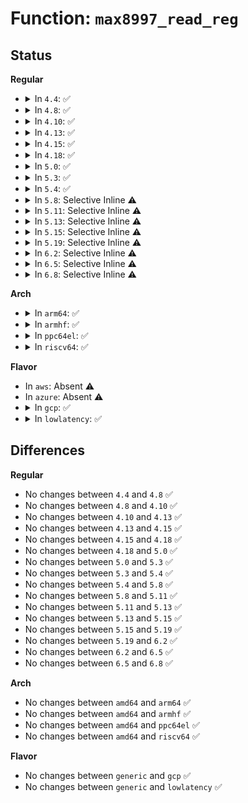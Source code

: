 # Function: <code>max8997_read_reg</code>

## Status
<b>Regular</b>
<ul>
<li>
<details>
<summary>In <code>4.4</code>: ✅</summary>

```c
int max8997_read_reg(struct i2c_client *i2c, u8 reg, u8 *dest);
```

**Collision:** Unique Global

**Inline:** No

**Transformation:** False

**Instances:**

```
In drivers/mfd/max8997.c (ffffffff81590660)
Location: drivers/mfd/max8997.c:61
Inline: False
Direct callers:
  - drivers/mfd/max8997.c:max8997_freeze
  - drivers/mfd/max8997.c:max8997_freeze
  - drivers/mfd/max8997.c:max8997_freeze
  - drivers/mfd/max8997-irq.c:max8997_irq_thread
  - drivers/mfd/max8997-irq.c:max8997_irq_thread
  - drivers/mfd/max8997-irq.c:max8997_irq_init
```
**Symbols:**

```
ffffffff81590660-ffffffff815906c2: max8997_read_reg (STB_GLOBAL)
```
</details>
</li>
<li>
<details>
<summary>In <code>4.8</code>: ✅</summary>

```c
int max8997_read_reg(struct i2c_client *i2c, u8 reg, u8 *dest);
```

**Collision:** Unique Global

**Inline:** No

**Transformation:** False

**Instances:**

```
In drivers/mfd/max8997.c (ffffffff815e54d0)
Location: drivers/mfd/max8997.c:60
Inline: False
Direct callers:
  - drivers/mfd/max8997.c:max8997_freeze
  - drivers/mfd/max8997.c:max8997_freeze
  - drivers/mfd/max8997.c:max8997_freeze
  - drivers/mfd/max8997-irq.c:max8997_irq_init
  - drivers/mfd/max8997-irq.c:max8997_irq_thread
  - drivers/mfd/max8997-irq.c:max8997_irq_thread
```
**Symbols:**

```
ffffffff815e54d0-ffffffff815e552a: max8997_read_reg (STB_GLOBAL)
```
</details>
</li>
<li>
<details>
<summary>In <code>4.10</code>: ✅</summary>

```c
int max8997_read_reg(struct i2c_client *i2c, u8 reg, u8 *dest);
```

**Collision:** Unique Global

**Inline:** No

**Transformation:** False

**Instances:**

```
In drivers/mfd/max8997.c (ffffffff81612380)
Location: drivers/mfd/max8997.c:60
Inline: False
Direct callers:
  - drivers/mfd/max8997.c:max8997_freeze
  - drivers/mfd/max8997.c:max8997_freeze
  - drivers/mfd/max8997.c:max8997_freeze
  - drivers/mfd/max8997-irq.c:max8997_irq_init
  - drivers/mfd/max8997-irq.c:max8997_irq_thread
  - drivers/mfd/max8997-irq.c:max8997_irq_thread
```
**Symbols:**

```
ffffffff81612380-ffffffff816123da: max8997_read_reg (STB_GLOBAL)
```
</details>
</li>
<li>
<details>
<summary>In <code>4.13</code>: ✅</summary>

```c
int max8997_read_reg(struct i2c_client *i2c, u8 reg, u8 *dest);
```

**Collision:** Unique Global

**Inline:** No

**Transformation:** False

**Instances:**

```
In drivers/mfd/max8997.c (ffffffff81626410)
Location: drivers/mfd/max8997.c:60
Inline: False
Direct callers:
  - drivers/mfd/max8997.c:max8997_freeze
  - drivers/mfd/max8997.c:max8997_freeze
  - drivers/mfd/max8997.c:max8997_freeze
  - drivers/mfd/max8997-irq.c:max8997_irq_init
  - drivers/mfd/max8997-irq.c:max8997_irq_thread
  - drivers/mfd/max8997-irq.c:max8997_irq_thread
```
**Symbols:**

```
ffffffff81626410-ffffffff8162646a: max8997_read_reg (STB_GLOBAL)
```
</details>
</li>
<li>
<details>
<summary>In <code>4.15</code>: ✅</summary>

```c
int max8997_read_reg(struct i2c_client *i2c, u8 reg, u8 *dest);
```

**Collision:** Unique Global

**Inline:** No

**Transformation:** False

**Instances:**

```
In drivers/mfd/max8997.c (ffffffff8168ece0)
Location: drivers/mfd/max8997.c:60
Inline: False
Direct callers:
  - drivers/mfd/max8997.c:max8997_freeze
  - drivers/mfd/max8997.c:max8997_freeze
  - drivers/mfd/max8997.c:max8997_freeze
  - drivers/mfd/max8997-irq.c:max8997_irq_init
  - drivers/mfd/max8997-irq.c:max8997_irq_thread
  - drivers/mfd/max8997-irq.c:max8997_irq_thread
```
**Symbols:**

```
ffffffff8168ece0-ffffffff8168ed3a: max8997_read_reg (STB_GLOBAL)
```
</details>
</li>
<li>
<details>
<summary>In <code>4.18</code>: ✅</summary>

```c
int max8997_read_reg(struct i2c_client *i2c, u8 reg, u8 *dest);
```

**Collision:** Unique Global

**Inline:** No

**Transformation:** False

**Instances:**

```
In drivers/mfd/max8997.c (ffffffff816cadf0)
Location: drivers/mfd/max8997.c:60
Inline: False
Direct callers:
  - drivers/mfd/max8997.c:max8997_freeze
  - drivers/mfd/max8997.c:max8997_freeze
  - drivers/mfd/max8997.c:max8997_freeze
  - drivers/mfd/max8997-irq.c:max8997_irq_init
  - drivers/mfd/max8997-irq.c:max8997_irq_thread
  - drivers/mfd/max8997-irq.c:max8997_irq_thread
```
**Symbols:**

```
ffffffff816cadf0-ffffffff816cae4a: max8997_read_reg (STB_GLOBAL)
```
</details>
</li>
<li>
<details>
<summary>In <code>5.0</code>: ✅</summary>

```c
int max8997_read_reg(struct i2c_client *i2c, u8 reg, u8 *dest);
```

**Collision:** Unique Global

**Inline:** No

**Transformation:** False

**Instances:**

```
In drivers/mfd/max8997.c (ffffffff816ec370)
Location: drivers/mfd/max8997.c:46
Inline: False
Direct callers:
  - drivers/mfd/max8997.c:max8997_freeze
  - drivers/mfd/max8997.c:max8997_freeze
  - drivers/mfd/max8997.c:max8997_freeze
  - drivers/mfd/max8997-irq.c:max8997_irq_init
  - drivers/mfd/max8997-irq.c:max8997_irq_thread
  - drivers/mfd/max8997-irq.c:max8997_irq_thread
```
**Symbols:**

```
ffffffff816ec370-ffffffff816ec3ca: max8997_read_reg (STB_GLOBAL)
```
</details>
</li>
<li>
<details>
<summary>In <code>5.3</code>: ✅</summary>

```c
int max8997_read_reg(struct i2c_client *i2c, u8 reg, u8 *dest);
```

**Collision:** Unique Global

**Inline:** No

**Transformation:** False

**Instances:**

```
In drivers/mfd/max8997.c (ffffffff81725b20)
Location: drivers/mfd/max8997.c:46
Inline: False
Direct callers:
  - drivers/mfd/max8997.c:max8997_freeze
  - drivers/mfd/max8997.c:max8997_freeze
  - drivers/mfd/max8997.c:max8997_freeze
  - drivers/mfd/max8997-irq.c:max8997_irq_init
  - drivers/mfd/max8997-irq.c:max8997_irq_thread
  - drivers/mfd/max8997-irq.c:max8997_irq_thread
```
**Symbols:**

```
ffffffff81725b20-ffffffff81725b7a: max8997_read_reg (STB_GLOBAL)
```
</details>
</li>
<li>
<details>
<summary>In <code>5.4</code>: ✅</summary>

```c
int max8997_read_reg(struct i2c_client *i2c, u8 reg, u8 *dest);
```

**Collision:** Unique Global

**Inline:** No

**Transformation:** False

**Instances:**

```
In drivers/mfd/max8997.c (ffffffff81749de0)
Location: drivers/mfd/max8997.c:46
Inline: False
Direct callers:
  - drivers/mfd/max8997.c:max8997_freeze
  - drivers/mfd/max8997.c:max8997_freeze
  - drivers/mfd/max8997.c:max8997_freeze
  - drivers/mfd/max8997-irq.c:max8997_irq_init
  - drivers/mfd/max8997-irq.c:max8997_irq_thread
  - drivers/mfd/max8997-irq.c:max8997_irq_thread
```
**Symbols:**

```
ffffffff81749de0-ffffffff81749e3a: max8997_read_reg (STB_GLOBAL)
```
</details>
</li>
<li>
<details>
<summary>In <code>5.8</code>: Selective Inline ⚠️</summary>

```c
int max8997_read_reg(struct i2c_client *i2c, u8 reg, u8 *dest);
```

**Collision:** Unique Global

**Inline:** Selective

**Transformation:** False

**Instances:**

```
In drivers/mfd/max8997.c (ffffffff8180823a)
Location: drivers/mfd/max8997.c:46
Inline: True
Inline callers:
  - drivers/mfd/max8997.c:max8997_freeze
  - drivers/mfd/max8997.c:max8997_freeze
  - drivers/mfd/max8997.c:max8997_freeze
Direct callers:
  - drivers/mfd/max8997-irq.c:max8997_irq_init
  - drivers/mfd/max8997-irq.c:max8997_irq_thread
  - drivers/mfd/max8997-irq.c:max8997_irq_thread
```
**Symbols:**

```
ffffffff81807c70-ffffffff81807cca: max8997_read_reg (STB_GLOBAL)
```
</details>
</li>
<li>
<details>
<summary>In <code>5.11</code>: Selective Inline ⚠️</summary>

```c
int max8997_read_reg(struct i2c_client *i2c, u8 reg, u8 *dest);
```

**Collision:** Unique Global

**Inline:** Selective

**Transformation:** False

**Instances:**

```
In drivers/mfd/max8997.c (ffffffff818181f7)
Location: drivers/mfd/max8997.c:46
Inline: True
Inline callers:
  - drivers/mfd/max8997.c:max8997_freeze
  - drivers/mfd/max8997.c:max8997_freeze
  - drivers/mfd/max8997.c:max8997_freeze
Direct callers:
  - drivers/mfd/max8997-irq.c:max8997_irq_init
  - drivers/mfd/max8997-irq.c:max8997_irq_thread
  - drivers/mfd/max8997-irq.c:max8997_irq_thread
```
**Symbols:**

```
ffffffff81817c30-ffffffff81817c8a: max8997_read_reg (STB_GLOBAL)
```
</details>
</li>
<li>
<details>
<summary>In <code>5.13</code>: Selective Inline ⚠️</summary>

```c
int max8997_read_reg(struct i2c_client *i2c, u8 reg, u8 *dest);
```

**Collision:** Unique Global

**Inline:** Selective

**Transformation:** False

**Instances:**

```
In drivers/mfd/max8997.c (ffffffff817fc637)
Location: drivers/mfd/max8997.c:46
Inline: True
Inline callers:
  - drivers/mfd/max8997.c:max8997_freeze
  - drivers/mfd/max8997.c:max8997_freeze
  - drivers/mfd/max8997.c:max8997_freeze
Direct callers:
  - drivers/mfd/max8997-irq.c:max8997_irq_init
  - drivers/mfd/max8997-irq.c:max8997_irq_thread
  - drivers/mfd/max8997-irq.c:max8997_irq_thread
```
**Symbols:**

```
ffffffff817fc090-ffffffff817fc0ea: max8997_read_reg (STB_GLOBAL)
```
</details>
</li>
<li>
<details>
<summary>In <code>5.15</code>: Selective Inline ⚠️</summary>

```c
int max8997_read_reg(struct i2c_client *i2c, u8 reg, u8 *dest);
```

**Collision:** Unique Global

**Inline:** Selective

**Transformation:** False

**Instances:**

```
In drivers/mfd/max8997.c (ffffffff81885cc0)
Location: drivers/mfd/max8997.c:47
Inline: True
Inline callers:
  - drivers/mfd/max8997.c:max8997_freeze
  - drivers/mfd/max8997.c:max8997_freeze
  - drivers/mfd/max8997.c:max8997_freeze
Direct callers:
  - drivers/mfd/max8997-irq.c:max8997_irq_init
  - drivers/mfd/max8997-irq.c:max8997_irq_thread
  - drivers/mfd/max8997-irq.c:max8997_irq_thread
```
**Symbols:**

```
ffffffff81885640-ffffffff8188569a: max8997_read_reg (STB_GLOBAL)
```
</details>
</li>
<li>
<details>
<summary>In <code>5.19</code>: Selective Inline ⚠️</summary>

```c
int max8997_read_reg(struct i2c_client *i2c, u8 reg, u8 *dest);
```

**Collision:** Unique Global

**Inline:** Selective

**Transformation:** False

**Instances:**

```
In drivers/mfd/max8997.c (ffffffff819ceaa0)
Location: drivers/mfd/max8997.c:47
Inline: True
Inline callers:
  - drivers/mfd/max8997.c:max8997_freeze
  - drivers/mfd/max8997.c:max8997_freeze
  - drivers/mfd/max8997.c:max8997_freeze
Direct callers:
  - drivers/mfd/max8997-irq.c:max8997_irq_init
  - drivers/mfd/max8997-irq.c:max8997_irq_thread
  - drivers/mfd/max8997-irq.c:max8997_irq_thread
```
**Symbols:**

```
ffffffff819ce400-ffffffff819ce45f: max8997_read_reg (STB_GLOBAL)
```
</details>
</li>
<li>
<details>
<summary>In <code>6.2</code>: Selective Inline ⚠️</summary>

```c
int max8997_read_reg(struct i2c_client *i2c, u8 reg, u8 *dest);
```

**Collision:** Unique Global

**Inline:** Selective

**Transformation:** False

**Instances:**

```
In drivers/mfd/max8997.c (ffffffff81b47830)
Location: drivers/mfd/max8997.c:47
Inline: True
Inline callers:
  - drivers/mfd/max8997.c:max8997_freeze
  - drivers/mfd/max8997.c:max8997_freeze
  - drivers/mfd/max8997.c:max8997_freeze
Direct callers:
  - drivers/mfd/max8997-irq.c:max8997_irq_init
  - drivers/mfd/max8997-irq.c:max8997_irq_thread
  - drivers/mfd/max8997-irq.c:max8997_irq_thread
```
**Symbols:**

```
ffffffff81b47080-ffffffff81b470df: max8997_read_reg (STB_GLOBAL)
```
</details>
</li>
<li>
<details>
<summary>In <code>6.5</code>: Selective Inline ⚠️</summary>

```c
int max8997_read_reg(struct i2c_client *i2c, u8 reg, u8 *dest);
```

**Collision:** Unique Global

**Inline:** Selective

**Transformation:** False

**Instances:**

```
In drivers/mfd/max8997.c (ffffffff81b9ac10)
Location: drivers/mfd/max8997.c:47
Inline: True
Inline callers:
  - drivers/mfd/max8997.c:max8997_freeze
  - drivers/mfd/max8997.c:max8997_freeze
  - drivers/mfd/max8997.c:max8997_freeze
Direct callers:
  - drivers/mfd/max8997-irq.c:max8997_irq_init
  - drivers/mfd/max8997-irq.c:max8997_irq_thread
  - drivers/mfd/max8997-irq.c:max8997_irq_thread
```
**Symbols:**

```
ffffffff81b9a450-ffffffff81b9a4af: max8997_read_reg (STB_GLOBAL)
```
</details>
</li>
<li>
<details>
<summary>In <code>6.8</code>: Selective Inline ⚠️</summary>

```c
int max8997_read_reg(struct i2c_client *i2c, u8 reg, u8 *dest);
```

**Collision:** Unique Global

**Inline:** Selective

**Transformation:** False

**Instances:**

```
In drivers/mfd/max8997.c (ffffffff81beebd0)
Location: drivers/mfd/max8997.c:46
Inline: True
Inline callers:
  - drivers/mfd/max8997.c:max8997_freeze
  - drivers/mfd/max8997.c:max8997_freeze
  - drivers/mfd/max8997.c:max8997_freeze
Direct callers:
  - drivers/mfd/max8997-irq.c:max8997_irq_init
  - drivers/mfd/max8997-irq.c:max8997_irq_thread
  - drivers/mfd/max8997-irq.c:max8997_irq_thread
```
**Symbols:**

```
ffffffff81bee400-ffffffff81bee45f: max8997_read_reg (STB_GLOBAL)
```
</details>
</li>
</ul>
<b>Arch</b>
<ul>
<li>
<details>
<summary>In <code>arm64</code>: ✅</summary>

```c
int max8997_read_reg(struct i2c_client *i2c, u8 reg, u8 *dest);
```

**Collision:** Unique Global

**Inline:** No

**Transformation:** False

**Instances:**

```
In drivers/mfd/max8997.c (ffff8000109478c8)
Location: drivers/mfd/max8997.c:46
Inline: False
Direct callers:
  - drivers/mfd/max8997.c:max8997_freeze
  - drivers/mfd/max8997.c:max8997_freeze
  - drivers/mfd/max8997.c:max8997_freeze
  - drivers/mfd/max8997-irq.c:max8997_irq_init
  - drivers/mfd/max8997-irq.c:max8997_irq_thread
  - drivers/mfd/max8997-irq.c:max8997_irq_thread
```
**Symbols:**

```
ffff8000109478c8-ffff800010947934: max8997_read_reg (STB_GLOBAL)
```
</details>
</li>
<li>
<details>
<summary>In <code>armhf</code>: ✅</summary>

```c
int max8997_read_reg(struct i2c_client *i2c, u8 reg, u8 *dest);
```

**Collision:** Unique Global

**Inline:** No

**Transformation:** False

**Instances:**

```
In drivers/mfd/max8997.c (c0a30b68)
Location: drivers/mfd/max8997.c:46
Inline: False
Direct callers:
  - drivers/mfd/max8997.c:max8997_freeze
  - drivers/mfd/max8997.c:max8997_freeze
  - drivers/mfd/max8997.c:max8997_freeze
  - drivers/mfd/max8997-irq.c:max8997_irq_init
  - drivers/mfd/max8997-irq.c:max8997_irq_thread
  - drivers/mfd/max8997-irq.c:max8997_irq_thread
```
**Symbols:**

```
c0a30b68-c0a30bc4: max8997_read_reg (STB_GLOBAL)
```
</details>
</li>
<li>
<details>
<summary>In <code>ppc64el</code>: ✅</summary>

```c
int max8997_read_reg(struct i2c_client *i2c, u8 reg, u8 *dest);
```

**Collision:** Unique Global

**Inline:** No

**Transformation:** False

**Instances:**

```
In drivers/mfd/max8997.c (c0000000009f2680)
Location: drivers/mfd/max8997.c:46
Inline: False
Direct callers:
  - drivers/mfd/max8997.c:max8997_freeze
  - drivers/mfd/max8997.c:max8997_freeze
  - drivers/mfd/max8997.c:max8997_freeze
  - drivers/mfd/max8997-irq.c:max8997_irq_init
  - drivers/mfd/max8997-irq.c:max8997_irq_thread
  - drivers/mfd/max8997-irq.c:max8997_irq_thread
```
**Symbols:**

```
c0000000009f2680-c0000000009f2718: max8997_read_reg (STB_GLOBAL)
```
</details>
</li>
<li>
<details>
<summary>In <code>riscv64</code>: ✅</summary>

```c
int max8997_read_reg(struct i2c_client *i2c, u8 reg, u8 *dest);
```

**Collision:** Unique Global

**Inline:** No

**Transformation:** False

**Instances:**

```
In drivers/mfd/max8997.c (ffffffe0005b99de)
Location: drivers/mfd/max8997.c:46
Inline: False
Direct callers:
  - drivers/mfd/max8997.c:max8997_freeze
  - drivers/mfd/max8997.c:max8997_freeze
  - drivers/mfd/max8997.c:max8997_freeze
  - drivers/mfd/max8997-irq.c:max8997_irq_init
  - drivers/mfd/max8997-irq.c:max8997_irq_thread
  - drivers/mfd/max8997-irq.c:max8997_irq_thread
```
**Symbols:**

```
ffffffe0005b99de-ffffffe0005b9a44: max8997_read_reg (STB_GLOBAL)
```
</details>
</li>
</ul>
<b>Flavor</b>
<ul>
<li>
In <code>aws</code>: Absent ⚠️
</li>
<li>
In <code>azure</code>: Absent ⚠️
</li>
<li>
<details>
<summary>In <code>gcp</code>: ✅</summary>

```c
int max8997_read_reg(struct i2c_client *i2c, u8 reg, u8 *dest);
```

**Collision:** Unique Global

**Inline:** No

**Transformation:** False

**Instances:**

```
In drivers/mfd/max8997.c (ffffffff8173d2a0)
Location: drivers/mfd/max8997.c:46
Inline: False
Direct callers:
  - drivers/mfd/max8997.c:max8997_freeze
  - drivers/mfd/max8997.c:max8997_freeze
  - drivers/mfd/max8997.c:max8997_freeze
  - drivers/mfd/max8997-irq.c:max8997_irq_init
  - drivers/mfd/max8997-irq.c:max8997_irq_thread
  - drivers/mfd/max8997-irq.c:max8997_irq_thread
```
**Symbols:**

```
ffffffff8173d2a0-ffffffff8173d2fa: max8997_read_reg (STB_GLOBAL)
```
</details>
</li>
<li>
<details>
<summary>In <code>lowlatency</code>: ✅</summary>

```c
int max8997_read_reg(struct i2c_client *i2c, u8 reg, u8 *dest);
```

**Collision:** Unique Global

**Inline:** No

**Transformation:** False

**Instances:**

```
In drivers/mfd/max8997.c (ffffffff817586e0)
Location: drivers/mfd/max8997.c:46
Inline: False
Direct callers:
  - drivers/mfd/max8997.c:max8997_freeze
  - drivers/mfd/max8997.c:max8997_freeze
  - drivers/mfd/max8997.c:max8997_freeze
  - drivers/mfd/max8997-irq.c:max8997_irq_init
  - drivers/mfd/max8997-irq.c:max8997_irq_thread
  - drivers/mfd/max8997-irq.c:max8997_irq_thread
```
**Symbols:**

```
ffffffff817586e0-ffffffff8175873a: max8997_read_reg (STB_GLOBAL)
```
</details>
</li>
</ul>

## Differences
<b>Regular</b>
<ul>
<li>
No changes between <code>4.4</code> and <code>4.8</code> ✅
</li>
<li>
No changes between <code>4.8</code> and <code>4.10</code> ✅
</li>
<li>
No changes between <code>4.10</code> and <code>4.13</code> ✅
</li>
<li>
No changes between <code>4.13</code> and <code>4.15</code> ✅
</li>
<li>
No changes between <code>4.15</code> and <code>4.18</code> ✅
</li>
<li>
No changes between <code>4.18</code> and <code>5.0</code> ✅
</li>
<li>
No changes between <code>5.0</code> and <code>5.3</code> ✅
</li>
<li>
No changes between <code>5.3</code> and <code>5.4</code> ✅
</li>
<li>
No changes between <code>5.4</code> and <code>5.8</code> ✅
</li>
<li>
No changes between <code>5.8</code> and <code>5.11</code> ✅
</li>
<li>
No changes between <code>5.11</code> and <code>5.13</code> ✅
</li>
<li>
No changes between <code>5.13</code> and <code>5.15</code> ✅
</li>
<li>
No changes between <code>5.15</code> and <code>5.19</code> ✅
</li>
<li>
No changes between <code>5.19</code> and <code>6.2</code> ✅
</li>
<li>
No changes between <code>6.2</code> and <code>6.5</code> ✅
</li>
<li>
No changes between <code>6.5</code> and <code>6.8</code> ✅
</li>
</ul>
<b>Arch</b>
<ul>
<li>
No changes between <code>amd64</code> and <code>arm64</code> ✅
</li>
<li>
No changes between <code>amd64</code> and <code>armhf</code> ✅
</li>
<li>
No changes between <code>amd64</code> and <code>ppc64el</code> ✅
</li>
<li>
No changes between <code>amd64</code> and <code>riscv64</code> ✅
</li>
</ul>
<b>Flavor</b>
<ul>
<li>
No changes between <code>generic</code> and <code>gcp</code> ✅
</li>
<li>
No changes between <code>generic</code> and <code>lowlatency</code> ✅
</li>
</ul>
